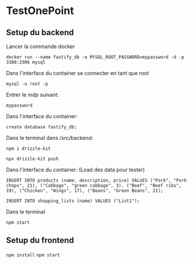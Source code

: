 # TestOnePoint

## Setup du backend

Lancer la commande docker

`docker run --name fastify_db -e MYSQL_ROOT_PASSWORD=mypassword -d -p 3308:3306 mysql`

Dans l'interface du container se connecter en tant que root

`mysql -u root -p`

Entrer le mdp suivant:

`mypassword`

Dans l'interface du container:

`create database fastify_db;`

Dans le terminal dans /src/backend:

`npm i drizzle-kit`

`npx drizzle-kit push`

Dans l'interface du container: (Load des data pour tester)

`INSERT INTO products
(name, description, price)
VALUES
("Pork", "Pork chops", 21),
("Cabbage", "green cabbage", 3),
("Beef", "Beef ribs", 19),
("Chicken", "Wings", 17),
("Beans", "Green Beans", 21);`

`INSERT INTO shopping_lists
(name)
VALUES
("List1");`

Dans le terminal

`npm start`

## Setup du frontend

`npm install`
`npm start`




